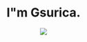 <header>
    <h1>
        I"m Gsurica.
    </h1>
    <div style="inline-block">
        <a href="https://www.linkedin.com/in/guilherme-surica-747734223/" target="_blank"><img src="https://img.shields.io/badge/Gmail-D14836?style=for-the-badge&logo=gmail&logoColor=white"><a/>
    </div>    
</header>
